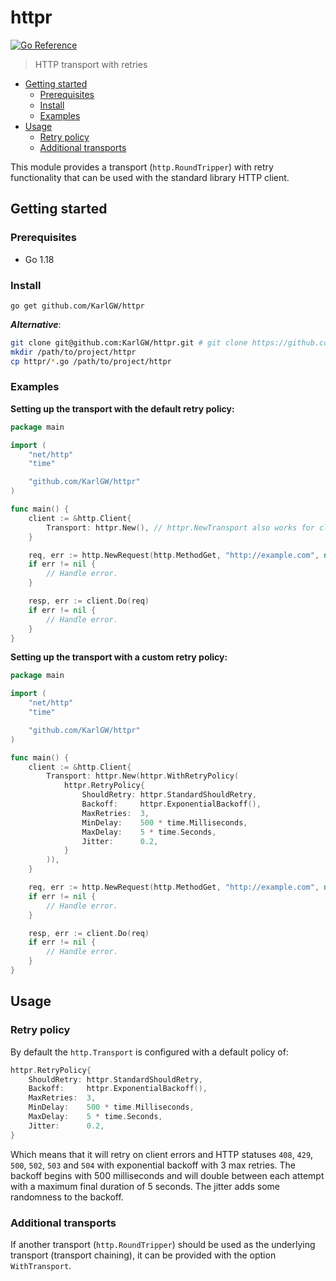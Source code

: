 # httpr

[![Go Reference](https://pkg.go.dev/badge/github.com/KarlGW/httpr.svg)](https://pkg.go.dev/github.com/KarlGW/httpr)

> HTTP transport with retries

* [Getting started](#getting-started)
  * [Prerequisites](#prerequisites)
  * [Install](#install)
  * [Examples](#examples)
* [Usage](#usage)
  * [Retry policy](#retry-policy)
  * [Additional transports](#additional-transports)


This module provides a transport (`http.RoundTripper`) with retry functionality that can be used with the standard library HTTP client.

## Getting started

### Prerequisites

* Go 1.18

### Install

```
go get github.com/KarlGW/httpr
```

***Alternative***:

```sh
git clone git@github.com:KarlGW/httpr.git # git clone https://github.com/KarlGW/httpr.git
mkdir /path/to/project/httpr
cp httpr/*.go /path/to/project/httpr
```

### Examples

**Setting up the transport with the default retry policy:**

```go
package main

import (
    "net/http"
    "time"

    "github.com/KarlGW/httpr"
)

func main() {
    client := &http.Client{
        Transport: httpr.New(), // httpr.NewTransport also works for clarity.
    }

    req, err := http.NewRequest(http.MethodGet, "http://example.com", nil)
    if err != nil {
        // Handle error.
    }

    resp, err := client.Do(req)
    if err != nil {
        // Handle error.
    }
}
```

**Setting up the transport with a custom retry policy:**

```go
package main

import (
    "net/http"
    "time"

    "github.com/KarlGW/httpr"
)

func main() {
    client := &http.Client{
        Transport: httpr.New(httpr.WithRetryPolicy(
            httpr.RetryPolicy{
                ShouldRetry: httpr.StandardShouldRetry,
                Backoff:     httpr.ExponentialBackoff(),
                MaxRetries:  3,
                MinDelay:    500 * time.Milliseconds,
                MaxDelay:    5 * time.Seconds,
                Jitter:      0.2,
            }
        )),
    }

    req, err := http.NewRequest(http.MethodGet, "http://example.com", nil)
    if err != nil {
        // Handle error.
    }

    resp, err := client.Do(req)
    if err != nil {
        // Handle error.
    }
}
```

## Usage

### Retry policy

By default the `http.Transport` is configured with a default policy of:

```go
httpr.RetryPolicy{
    ShouldRetry: httpr.StandardShouldRetry,
    Backoff:     httpr.ExponentialBackoff(),
    MaxRetries:  3,
    MinDelay:    500 * time.Milliseconds,
    MaxDelay:    5 * time.Seconds,
    Jitter:      0.2,
}
```

Which means that it will retry on client errors and HTTP statuses `408`, `429`, `500`, `502`, `503` and `504`
with exponential backoff with 3 max retries. The backoff begins with 500 milliseconds and will double between each
attempt with a maximum final duration of 5 seconds. The jitter adds some randomness to the backoff.

### Additional transports

If another transport (`http.RoundTripper`) should be used as the underlying transport (transport chaining), it can
be provided with the option `WithTransport`.
